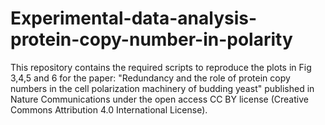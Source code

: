 # Experimental-data-analysis-protein-copy-number-in-polarity

This repository contains the required scripts to reproduce the plots in Fig 3,4,5 and 6 for the paper: "Redundancy and the role of protein copy numbers in the cell polarization machinery of budding yeast" published in Nature Communications under the open access CC BY license (Creative Commons Attribution 4.0 International License).
